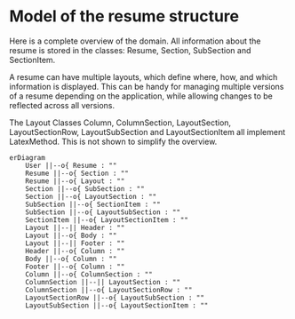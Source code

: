 # Model of the resume structure
Here is a complete overview of the domain. All information about the resume is stored in the classes: Resume, Section, SubSection and SectionItem.

A resume can have multiple layouts, which define where, how, and which information is displayed. This can be handy for managing multiple versions of a resume depending on the application, while allowing changes to be reflected across all versions.

The Layout Classes Column, ColumnSection, LayoutSection, LayoutSectionRow, LayoutSubSection and LayoutSectionItem all implement LatexMethod. This is not shown to simplify the overview.

```mermaid
erDiagram
    User ||--o{ Resume : ""
    Resume ||--o{ Section : ""
    Resume ||--o{ Layout : ""
    Section ||--o{ SubSection : ""
    Section ||--o{ LayoutSection : ""
    SubSection ||--o{ SectionItem : ""
    SubSection ||--o{ LayoutSubSection : ""
    SectionItem ||--o{ LayoutSectionItem : ""
    Layout ||--|| Header : ""
    Layout ||--o{ Body : ""
    Layout ||--|| Footer : ""
    Header ||--o{ Column : ""
    Body ||--o{ Column : ""
    Footer ||--o{ Column : ""
    Column ||--o{ ColumnSection : ""
    ColumnSection ||--|| LayoutSection : ""
    ColumnSection ||--o{ LayoutSectionRow : ""
    LayoutSectionRow ||--o{ LayoutSubSection : ""
    LayoutSubSection ||--o{ LayoutSectionItem : ""
```



